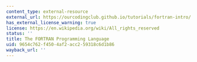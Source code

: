 ```yaml
---
content_type: external-resource
external_url: https://ourcodingclub.github.io/tutorials/fortran-intro/
has_external_license_warning: true
license: https://en.wikipedia.org/wiki/All_rights_reserved
status: ''
title: The FORTRAN Programming Language
uid: 9654c762-f450-4af2-acc2-59318c6d1b86
wayback_url: ''
---
```

